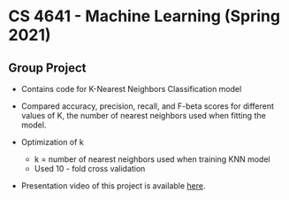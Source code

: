# CS 4641 - Machine Learning (Spring 2021)

## Group Project

* Contains code for K-Nearest Neighbors Classification model

* Compared accuracy, precision, recall, and F-beta scores for different values of K, the number of nearest neighbors used when fitting the model. 

* Optimization of k 
    * k = number of nearest neighbors used when training KNN model
    * Used 10 - fold cross validation

* Presentation video of this project is available [here](https://www.youtube.com/watch?v=W3_RBPOOgBk&feature=youtu.be&ab_channel=JackHill).